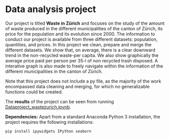 # Data analysis project

Our project is titled **Waste in Zürich** and focuses on the study of the amount of waste produced in the different municipalities of the canton of Zürich, its price for the population and its evolution since 2000. The information to conduct our project is available from three different datasets: population, quantities, and prices. In this project we clean, prepare and merge the different datasets. We show that, on average, there is a clear downward trend in the non-recycled waste-per capita. We also show graphically the average price paid per person per 35-l of non recycled trash disposed. A interative graph is also made to freely navigate within the information of the different municipalities in the canton of Zürich.

Note that this project does not include a py file, as the majority of the work encompassed data cleaning and merging, for which no generalizable functions could be created. 

The **results** of the project can be seen from running [Dataproject_wastezurich.ipynb](Dataproject_wastezurich.ipynb).

**Dependencies:** Apart from a standard Anaconda Python 3 installation, the project requires the following installations:

``pip install ipywidgets IPython seaborn``
